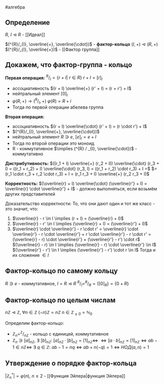 #алгебра 
## Определение
$R, \ I \vartriangleleft R$ - [[Идеал]]

$(^{R}/_{I}, \overline{+}, \overline{\cdot})$ - **фактор-кольцо**
$(I, +) \vartriangleleft (R, +)$
$(^{R}/_{I}, \overline{+})$ - [[Фактор группа]]

## Докажем, что фактор-группа - кольцо
**Первая операция:**
$^{R}/_{I} = \{ r + I| \ r \in R \}$
$r + I = [r]_I$
- ассоциативность $(r + I) \overline{+} (r' + I) = (r + r') + I$
- нейтральный элемент $[0]_{I}$
- $\varphi(R, +) \to (^{R}/_{I}, +)$
	$\varphi(R) = R + i$
- Тогда по первой операции абелева группа

**Вторая операция:**
- ассоциативность $(r + I) \overline{\cdot} (r' + I) = (r \cdot r') + I$
- $(^{R}/_{I}, \overline{+}, \overline{\cdot})$
- нейтральный элемент $R \ni e, \ [e]_{I} = e + I$
- Тогда по второй операции это моноид
- R - коммутативное $\implies (^{R} / _{I}, \overline{\cdot})$ - коммутативно

**Дистрибутивность:**
$((r_1 + I) \overline{+} (r_2 + I)) \overline{\cdot} (r_3 + I) = ((r_1 + r_2) + I) \overline{\cdot} (r_3, I) = ((r_1 + r_2) \cdot r_3) + I =$
$= (r_1 \cdot r_3 + r_2 \cdot r_3) + I = (r_1 r_3 + I) \overline{+} (r_2 r_3 + I)$

**Корректность:**
$(\overline{r} + I) \overline{\cdot} (\overline{r'} + I) = \overline{r} \cdot \overline{r'} + I$ - должно выполняться, если возьмём других представителей

Доказательство корректности:
То, что они дают один и тот же класс - это значит, что:
1) $\overline{r} - r \in I \implies (r + I) = (\overline{r} + I)$
2) $\overline{r} - r' \in I \implies (\overline{r} + I) = (\overline{r'} + I)$
3) $\overline{r} \cdot \overline{r'} - r \cdot r' = \overline{r} \cdot \overline{r'} - r \cdot \overline{r'} + r \cdot \overline{r'} - r \cdot r' = (\overline{r} - r) \cdot \overline{r'} + (\overline{r'} - r') \cdot r$
	$(\overline{r} - r) \in I \implies (\overline{r} - r) \cdot \overline{r'} \in I$
	$(\overline{r'} - r') \in I \implies (\overline{r'} - r') \cdot r \in I$
	Тогда и их сложение $\in I$

## Фактор-кольцо по самому кольцу
$R \ni e$ - коммутативное, $I = R \vartriangleleft R$
$^{R}/_{I} = ^{R}/_{R} = \{ [0]_R \} = \{ 0 + R \}$

## Фактор-кольцо по целым числам
$n \mathbb{Z} \vartriangleleft \mathbb{Z}, \ \forall n \in \mathbb{Z}$
$(-n) \mathbb{Z} = n \mathbb{Z}$
$n \in \mathbb{Z}_{\geq 0} = \mathbb{N}_0$

Определим фактор-кольцо: 
- $\mathbb{Z}_n = ^{\mathbb{Z}} / _{n \mathbb{Z}}$ - кольцо с единицей, коммутативное
- $\mathbb{Z}_n \ni [a]_{n \mathbb{Z}}, \ \exists \ [b]_{n \mathbb{Z}}: \ [a]_{n \mathbb{Z}} \cdot [b]_{n \mathbb{Z}} = [1]_{n \mathbb{Z}} \iff$
	$\iff [a \cdot b]_{n \mathbb{Z}} = [1]_{n \mathbb{Z}} \iff ab - 1 \in n \mathbb{Z} \iff$
	$\exists \ q \in \mathbb{Z}: \ ab - 1 = nq \iff ab + n(-q) = 1 \iff НОД(a, n) = 1$

## Утверждение о порядке фактор-кольца
$|\mathbb{Z}_n^{*}| = \varphi(n), \ n \geq 2$ - [[Функция Эйлера|функция Эйлера]]